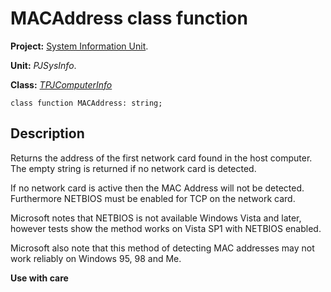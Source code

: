 # MACAddress class function #

**Project:** [System Information Unit](SystemInformationUnit.md).

**Unit:** _PJSysInfo_.

**Class:** _[TPJComputerInfo](TPJComputerInfo.md)_

```
class function MACAddress: string;
```

## Description ##

Returns the address of the first network card found in the host computer. The empty string is returned if no network card is detected.

If no network card is active then the MAC Address will not be detected. Furthermore NETBIOS must be enabled for TCP on the network card.

Microsoft notes that NETBIOS is not available Windows Vista and later, however tests show the method works on Vista SP1 with NETBIOS enabled.

Microsoft also note that this method of detecting MAC addresses may not work reliably on Windows 95, 98 and Me.

**Use with care**